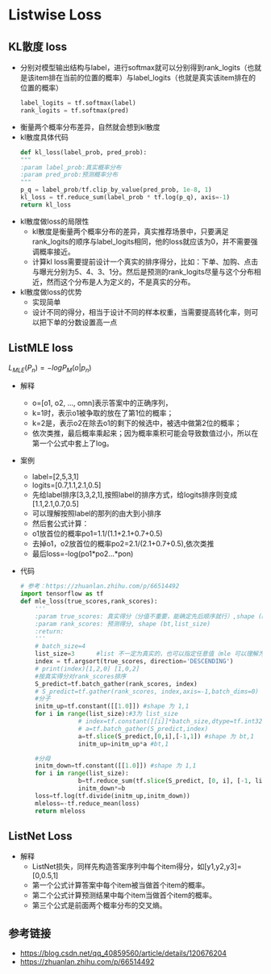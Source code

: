 # Listwise Loss
## KL散度 loss
- 分别对模型输出结构与label，进行softmax就可以分别得到rank_logits（也就是该item排在当前的位置的概率）与label_logits（也就是真实该item排在的位置的概率）
    ```python
    label_logits = tf.softmax(label)
    rank_logits = tf.softmax(pred)
    ```
- 衡量两个概率分布差异，自然就会想到kl散度
- kl散度具体代码
    ```python
    def kl_loss(label_prob, pred_prob):
    """
    :param label_prob:真实概率分布
    :param pred_prob:预测概率分布
    """
    p_q = label_prob/tf.clip_by_value(pred_prob, 1e-8, 1)
    kl_loss = tf.reduce_sum(label_prob * tf.log(p_q), axis=-1)
    return kl_loss
    ```
- kl散度做loss的局限性
    - kl散度是衡量两个概率分布的差异，真实推荐场景中，只要满足rank_logits的顺序与label_logits相同，他的loss就应该为0，并不需要强调概率接近。
    - 计算kl loss需要提前设计一个真实的排序得分，比如：下单、加购、点击与曝光分别为5、4、3、1分。然后是预测的rank_logits尽量与这个分布相近，然而这个分布是人为定义的，不是真实的分布。
- kl散度做loss的优势
    - 实现简单
    - 设计不同的得分，相当于设计不同的样本权重，当需要提高转化率，则可以把下单的分数设置高一点

## ListMLE loss
$L_{MLE}(P_n) = - log P_M(o|p_n)$

- 解释
    - o=[o1, o2, ..., omn]表示答案中的正确序列，
    - k=1时，表示o1被争取的放在了第1位的概率；
    - k=2是，表示o2在除去o1的剩下的候选中，被选中做第2位的概率；
    - 依次类推，最后概率乘起来；因为概率乘积可能会导致数值过小，所以在第一个公式中套上了log。
          
- 案例 
    - label=[2,5,3,1]
    - logits=[0.7,1.1,2.1,0.5]
    - 先给label排序[3,3,2,1],按照label的排序方式，给logits排序则变成[1.1,2.1,0.7,0.5]
    - 可以理解按照label的那列的由大到小排序
    - 然后套公式计算：
    - o1放首位的概率po1=1.1/(1.1+2.1+0.7+0.5)
    - 去掉o1，o2放首位的概率po2=2.1/(2.1+0.7+0.5),依次类推
    - 最后loss=-log(po1*po2...*pon)
- 代码
    ```python
    # 参考：https://zhuanlan.zhihu.com/p/66514492
    import tensorflow as tf
    def mle_loss(true_scores,rank_scores):
        '''
        :param true_scores: 真实得分（分值不重要，能确定先后顺序就行）,shape (bt,list_size)
        :param rank_scores: 预测得分, shape (bt,list_size)
        :return:
        '''
        # batch_size=4
        list_size=3      #list 不一定为真实的，也可以指定任意值（mle 可以理解为该item排在首位的概率的联乘）
        index = tf.argsort(true_scores, direction='DESCENDING')
        # print(index)[1,2,0] [1,0,2]
        #按真实得分对rank_scores排序
        S_predict=tf.batch_gather(rank_scores, index)
        # S_predict=tf.gather(rank_scores, index,axis=-1,batch_dims=0)
        #分子
        initm_up=tf.constant([[1.0]]) #shape 为 1,1
        for i in range(list_size):#3为 list_size
                    # index=tf.constant([[i]]*batch_size,dtype=tf.int32) #shape 为 bt,1
                    # a=tf.batch_gather(S_predict,index)
                    a=tf.slice(S_predict,[0,i],[-1,1]) #shape 为 bt,1
                    initm_up=initm_up*a #bt,1

        #分母
        initm_down=tf.constant([[1.0]]) #shape 为 1,1
        for i in range(list_size):
                    b=tf.reduce_sum(tf.slice(S_predict, [0, i], [-1, list_size - i]), axis=-1,keep_dims=True)     # bt
                    initm_down*=b
        loss=tf.log(tf.divide(initm_up,initm_down))
        mleloss=-tf.reduce_mean(loss)
        return mleloss
    ```

## ListNet Loss
- 解释
    - ListNet损失，同样先构造答案序列中每个item得分，如[y1,y2,y3]=[0,0.5,1]
    - 第一个公式计算答案中每个item被当做首个item的概率。
    - 第二个公式计算预测结果中每个item当做首个item的概率。
    - 第三个公式是前面两个概率分布的交叉熵。

## 参考链接
- https://blog.csdn.net/qq_40859560/article/details/120676204
- https://zhuanlan.zhihu.com/p/66514492